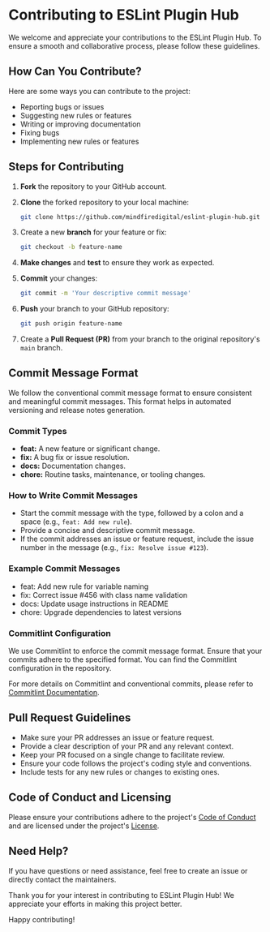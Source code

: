 # Contributing to ESLint Plugin Hub

We welcome and appreciate your contributions to the ESLint Plugin Hub. To ensure a smooth and collaborative process, please follow these guidelines.

## How Can You Contribute?

Here are some ways you can contribute to the project:

- Reporting bugs or issues
- Suggesting new rules or features
- Writing or improving documentation
- Fixing bugs
- Implementing new rules or features

## Steps for Contributing

1. **Fork** the repository to your GitHub account.
2. **Clone** the forked repository to your local machine:

   ```bash
   git clone https://github.com/mindfiredigital/eslint-plugin-hub.git
   ```

3. Create a new **branch** for your feature or fix:

   ```bash
   git checkout -b feature-name
   ```

4. **Make changes** and **test** to ensure they work as expected.
5. **Commit** your changes:

   ```bash
   git commit -m 'Your descriptive commit message'
   ```

6. **Push** your branch to your GitHub repository:

   ```bash
   git push origin feature-name
   ```

7. Create a **Pull Request (PR)** from your branch to the original repository's `main` branch.

## Commit Message Format

We follow the conventional commit message format to ensure consistent and meaningful commit messages. This format helps in automated versioning and release notes generation.

### Commit Types

- **feat:** A new feature or significant change.
- **fix:** A bug fix or issue resolution.
- **docs:** Documentation changes.
- **chore:** Routine tasks, maintenance, or tooling changes.

### How to Write Commit Messages

- Start the commit message with the type, followed by a colon and a space (e.g., `feat: Add new rule`).
- Provide a concise and descriptive commit message.
- If the commit addresses an issue or feature request, include the issue number in the message (e.g., `fix: Resolve issue #123`).

### Example Commit Messages

- feat: Add new rule for variable naming
- fix: Correct issue #456 with class name validation
- docs: Update usage instructions in README
- chore: Upgrade dependencies to latest versions

### Commitlint Configuration

We use Commitlint to enforce the commit message format. Ensure that your commits adhere to the specified format. You can find the Commitlint configuration in the repository.

For more details on Commitlint and conventional commits, please refer to [Commitlint Documentation](https://commitlint.js.org/).

## Pull Request Guidelines

- Make sure your PR addresses an issue or feature request.
- Provide a clear description of your PR and any relevant context.
- Keep your PR focused on a single change to facilitate review.
- Ensure your code follows the project's coding style and conventions.
- Include tests for any new rules or changes to existing ones.

## Code of Conduct and Licensing

Please ensure your contributions adhere to the project's [Code of Conduct](./CODE_OF_CONDUCT.md) and are licensed under the project's [License](./LICENSE).

## Need Help?

If you have questions or need assistance, feel free to create an issue or directly contact the maintainers.

Thank you for your interest in contributing to ESLint Plugin Hub! We appreciate your efforts in making this project better.

Happy contributing!
